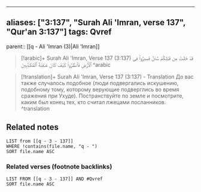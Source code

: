 
---
aliases: ["3:137", "Surah Ali 'Imran, verse 137", "Qur'an 3:137"]
tags: Qvref
---

parent:: [[q - Ali 'Imran (3)|Ali 'Imran]]

> [!arabic]+ Surah Ali 'Imran, Verse 137 (3:137)
> <span class="quran-arabic">قَدْ خَلَتْ مِن قَبْلِكُمْ سُنَنٌ فَسِيرُوا۟ فِى ٱلْأَرْضِ فَٱنظُرُوا۟ كَيْفَ كَانَ عَـٰقِبَةُ ٱلْمُكَذِّبِينَ</span>
^arabic

> [!translation]+ Surah Ali 'Imran, Verse 137 (3:137) - Translation
> До вас также случалось подобное (люди подвергались искушению, подобному тому, которому верующие подверглись во время сражения при Ухуде). Постранствуйте по земле и посмотрите, каким был конец тех, кто считал лжецами посланников.
^translation



## Related notes
```dataview
LIST from [[q - 3 - 137]]
WHERE !contains(file.name, "q - ")
SORT file.name ASC
```

### Related verses (footnote backlinks)
```dataview
LIST FROM [[q - 3 - 137]] AND #Qvref
SORT file.name ASC
```

